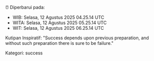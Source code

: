 ⏰ Diperbarui pada:
- WIB: Selasa, 12 Agustus 2025 04.25.14 UTC
- WITA: Selasa, 12 Agustus 2025 05.25.14 UTC
- WIT: Selasa, 12 Agustus 2025 06.25.14 UTC

Kutipan Inspiratif:
"Success depends upon previous preparation, and without such preparation there is sure to be failure."


Kategori: success

